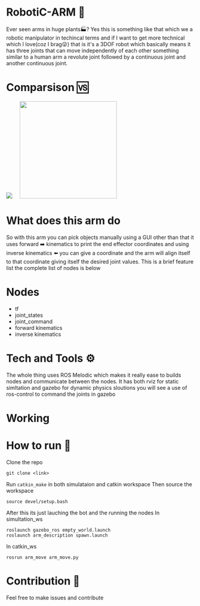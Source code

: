 # RobotiC-ARM :mechanical_arm:
Ever seen arms in huge plants:factory:? Yes this is something like that which we a robotic manipulator in techincal terms and if I want to get more technical which I love(coz I brag:stuck_out_tongue_winking_eye:) that is
it's a 3DOF robot which basically means it has three joints that can move independently of each other something similar to a human arm a revolute joint followed by a continuous joint and another continuous joint.


# Comparsison :vs:


![](https://i.ibb.co/pnXSK5z/download-1.jpg) &nbsp;&nbsp;&nbsp;  <img src="https://i.ibb.co/Y8PfvwB/Screenshot-2021-05-04-22-00-32.png" height="260px">


# What does this arm do
So with this arm you can pick objects manually using a GUI other than that it uses forward :arrow_right: kinematics to print the end effector coordinates and using inverse kinematics :arrow_left: you can give a coordinate and the arm will align itself to that coordinate giving itself the desired joint values. This is a brief feature list the complete list of nodes is below

# Nodes
- tf
- joint_states
- joint_command
- forward kinematics
- inverse kinematics

# Tech and Tools ⚙️
The whole thing uses ROS Melodic which makes it really ease to builds nodes and communicate between the nodes. It has both rviz for static simltation and gazebo for dynamic physics sloutions you will see a use of ros-control to command the joints in gazebo

# Working





# How to run 🏃

Clone the repo
```
git clone <link>
```
Run ```catkin_make``` in both simulataion and catkin workspace
Then source the workspace
```
source devel/setup.bash
```
After this its just lauching the bot and the running the nodes
In simultation_ws
```
roslaunch gazebo_ros empty_world.launch
roslaunch arm_description spawn.launch
```
In catkin_ws
```
rosrun arm_move arm_move.py
```

# Contribution 👼
Feel free to make issues and contribute
